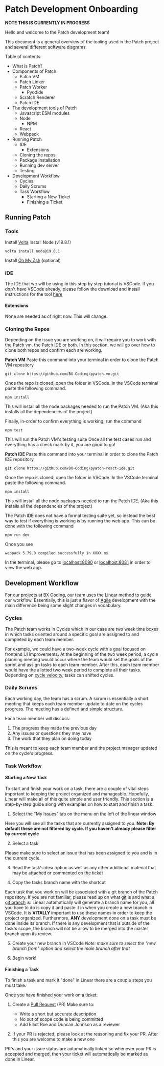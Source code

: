 

# Patch Development Onboarding

**NOTE THIS IS CURRENTLY IN PROGRESS**

Hello and welcome to the Patch development team!

This document is a general overview of the tooling used in the Patch project and several different software diagrams.

Table of contents:
- What is Patch?
- Components of Patch
	- Patch VM
	- Patch Linker
	- Patch Worker
		- Pyodide
	- Scratch Renderer
	- Patch IDE
- The development tools of Patch
	- Javascript ESM modules  
	- Node
		- NPM
	-  React
	-  Webpack
- Running Patch
	- IDE
		- Extensions
	- Cloning the repos
	- Package Installation
	- Running dev server
	- Testing
- Development Workflow
	- Cycles
	- Daily Scrums
	- Task Workflow
		- Starting a New Ticket
		- Finishing a Ticket

## Running Patch
### Tools
Install [Volta](https://docs.volta.sh/guide/getting-started)
Install Node (v19.8.1)

    volta install node@19.8.1

Install [Oh My Zsh](https://ohmyz.sh/#install) (optional)
### IDE
The IDE that we will be using in this step by step tutorial is VSCode. 
If you don't have VSCode already, please follow the download and install instructions for the tool [here](https://code.visualstudio.com/docs/setup/setup-overview)
#### Extensions
None are needed as of right now. This will change.
### Cloning the Repos
Depending on the issue you are working on, it will require you to work with the Patch vm, the Patch IDE or both. In this section, we will go over how to clone both repos and confirm each are working.

**Patch VM**
Paste this command into your terminal in order to clone the Patch VM repository

    git clone https://github.com/BX-Coding/pyatch-vm.git

Once the repo is cloned, open the folder in VSCode.
In the VSCode terminal paste the following command.

    npm install

This will install all the node packages needed to run the Patch VM. (Aka this installs all the dependencies of the project)

Finally, in-order to confirm everything is working, run the command

    npm test
This will run the Patch VM's testing suite
Once all the test cases run and everything has a check mark by it, you are good to go!

**Patch IDE**
Paste this command into your terminal in order to clone the Patch IDE repository

    git clone https://github.com/BX-Coding/pyatch-react-ide.git

Once the repo is cloned, open the folder in VSCode.
In the VSCode terminal paste the following command.

    npm install

This will install all the node packages needed to run the Patch IDE. (Aka this installs all the dependencies of the project)

The Patch IDE does not have a formal testing suite yet, so instead the best way to test if everything is working is by running the web app. This can be done with the following command

    npm run dev

Once you see

    webpack 5.79.0 compiled successfully in XXXX ms

In the terminal, please go to [localhost:8080](http://localhost:8080) or [localhost:8081](http://localhost:8081) in order to view the web app.

## Development Workflow
For our projects at BX Coding, our team uses the [Linear method](https://linear.app/method) to guide our workflow. Essentially, this is just a flavor of [Agile](https://www.atlassian.com/agile) development with the main difference being some slight changes in vocabulary.

### Cycles

The Patch team works in Cycles which in our case are two week time boxes in which tasks oriented around a specific goal are assigned to and completed by each team member. 

For example, we could have a two-week cycle with a goal focused on frontend UI improvements. At the beginning of the two week period, a cycle planning meeting would occur where the team would set the goals of the sprint and assign tasks to each team member. After this, each team member would have the allotted two week period to complete all their tasks. Depending on [cycle velocity](https://asana.com/resources/sprint-velocity), tasks can shifted cycles.

### Daily Scrums

Each working day, the team has a scrum. A scrum is essentially a short meeting that keeps each team member update to date on the cycles progress. The meeting has a defined and simple structure.

Each team member will discuss:

 1. The progress they made the previous day
 2. Any issues or questions they may have
 3. The work that they plan on doing today

This is meant to keep each team member and the project manager updated on the cycle's progress.

### Task Workflow
#### Starting a New Task

To start and finish your work on a task, there are a couple of vital steps  important to keeping the project organized and manageable. Hopefully, Linear will make all of this quite simple and user friendly. This section is a step-by-step guide along with examples on how to start and finish a task.

 1. Select the "My Issues" tab on the menu on the left of the linear window

Here you will see all the tasks that are currently assigned to you. 
**Note: By default these are not filtered by cycle. If you haven't already please filter by current cycle**

2. Select a task!

Please make sure to select an issue that has been assigned to you and is in the current cycle.

3. Read the task's description as well as any other additional material that may be attached or commented on the ticket

4. Copy the tasks branch name with the shortcut

Each task that you work on will be associated with a git branch of the Patch repository. If you are not familiar, please read up on what [git](https://www.atlassian.com/git/tutorials/what-is-git) is and what a [git branch](https://www.atlassian.com/git/tutorials/using-branches#:~:text=In%20Git,%20branches%20are%20a,branch%20to%20encapsulate%20your%20changes.) is. Linear automatically will generate a branch name for you, all you have to do is copy it and paste it in when you create a new branch in VSCode. It is **VITALLY** important to use these names in order to keep the project organized. Furthermore, **ANY** development done on a task must be done inside its branch. If there is any development that is outside of the task's scope, the branch will not be allow to be merged into the master branch upon its review.

5. Create your new branch in VSCode
*Note: make sure to select the "new branch from" option and select the main branch after that*

6. Begin work!

#### Finishing a Task

To finish a task and mark it "done" in Linear there are a couple steps you must take. 

Once you have finished your work on a ticket:

1. Create a [Pull Request](https://www.atlassian.com/git/tutorials/making-a-pull-request) (PR)
	Make sure to:
	- Write a short but accurate description
	- No out of scope code is being committed
	- Add Elliot Roe and Duncan Johnson as a reviewer

2. If your PR is rejected, please look at the reasoning and fix your PR. After this you are welcome to make a new one

PR's and your issue status are automatically linked so whenever your PR is accepted and merged, then your ticket will automatically be marked as done in Linear.
